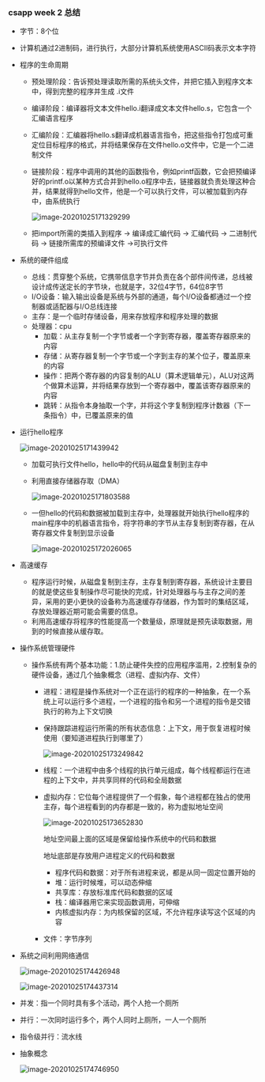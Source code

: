 ### csapp week 2 总结

- 字节：8个位

- 计算机通过2进制码，进行执行，大部分计算机系统使用ASCII码表示文本字符

- 程序的生命周期

  - 预处理阶段：告诉预处理读取所需的系统头文件，并把它插入到程序文本中，得到完整的程序并生成 .i文件

  - 编译阶段：编译器将文本文件hello.i翻译成文本文件hello.s，它包含一个汇编语言程序

  - 汇编阶段：汇编器将hello.s翻译成机器语言指令，把这些指令打包成可重定位目标程序的格式，并将结果保存在文件hello.o文件中，它是一个二进制文件

  - 链接阶段：程序中调用的其他的函数指令，例如printf函数，它会把预编译好的printf.o以某种方式合并到hello.o程序中去，链接器就负责处理这种合并，结果就得到hello文件，他是一个可以执行文件，可以被加载到内存中，由系统执行

    ![image-20201025171329299](cs-app\image-20201025171329299.png)

  - 把import所需的类插入到程序  -> 编译成汇编代码  -> 汇编代码  -> 二进制代码  -> 链接所需库的预编译文件  ->可执行文件

- 系统的硬件组成

  - 总线：贯穿整个系统，它携带信息字节并负责在各个部件间传递，总线被设计成传送定长的字节块，也就是字，32位4字节，64位8字节
  - I/O设备：输入输出设备是系统与外部的通道，每个I/O设备都通过一个控制器或适配器与I/O总线连接
  - 主存：是一个临时存储设备，用来存放程序和程序处理的数据
  - 处理器：cpu
    - 加载：从主存复制一个字节或者一个字到寄存器，覆盖寄存器原来的内容
    - 存储：从寄存器复制一个字节或一个字到主存的某个位子，覆盖原来的内容
    - 操作：把两个寄存器的内容复制的ALU（算术逻辑单元），ALU对这两个做算术运算，并将结果存放到一个寄存器中，覆盖该寄存器原来的内容
    - 跳转：从指令本身抽取一个字，并将这个字复制到程序计数器（下一条指令）中，已覆盖原来的值

- 运行hello程序

   ![image-20201025171439942](image-20201025171439942.png)

  - 加载可执行文件hello，hello中的代码从磁盘复制到主存中

  - 利用直接存储器存取（DMA）

    ![image-20201025171803588](cs-app\image-20201025171803588.png)

  - 一但hello的代码和数据被加载到主存中，处理器就开始执行hello程序的main程序中的机器语言指令，将字符串的字节从主存复制到寄存器，在从寄存器文件复制到显示设备

    ![image-20201025172026065](cs-app\image-20201025172026065.png)

- 高速缓存

  - 程序运行时候，从磁盘复制到主存，主存复制到寄存器，系统设计主要目的就是使这些复制操作尽可能快的完成，针对处理器与与主存之间的差异，采用的更小更快的设备称为高速缓存存储器，作为暂时的集结区域，存放处理器近期可能会需要的信息。
  - 利用高速缓存将程序的性能提高一个数量级，原理就是预先读取数据，用到的时候直接从缓存取。

- 操作系统管理硬件

  - 操作系统有两个基本功能：1.防止硬件失控的应用程序滥用，2.控制复杂的硬件设备，通过几个抽象概念（进程、虚拟内存、文件）

    - 进程：进程是操作系统对一个正在运行的程序的一种抽象，在一个系统上可以运行多个进程，一个进程的指令和另一个进程的指令是交错执行的称为上下文切换

    - 保持跟踪进程运行所需的所有状态信息：上下文，用于恢复进程时候使用（要知道进程执行到哪里了）

      ![image-20201025173249842](cs-app\image-20201025173249842.png)

    - 线程：一个进程中由多个线程的执行单元组成，每个线程都运行在进程的上下文中，并共享同样的代码和全局数据

    - 虚拟内存：它位每个进程提供了一个假象，每个进程都在独占的使用主存，每个进程看到的内存都是一致的，称为虚拟地址空间

      ![image-20201025173652830](cs-app\image-20201025173652830.png)

      地址空间最上面的区域是保留给操作系统中的代码和数据

      地址底部是存放用户进程定义的代码和数据		

      - 程序代码和数据：对于所有进程来说，都是从同一固定位置开始的
      - 堆：运行时候堆，可以动态伸缩
      - 共享库：存放标准库代码和数据的区域
      - 栈：编译器用它来实现函数调用，可伸缩
      - 内核虚拟内存：为内核保留的区域，不允许程序读写这个区域的内容

    - 文件：字节序列

- 系统之间利用网络通信

  ![image-20201025174426948](cs-app\image-20201025174426948.png)

  ![image-20201025174437314](cs-app\image-20201025174437314.png)

- 并发：指一个同时具有多个活动，两个人抢一个厕所

- 并行：一次同时运行多个，两个人同时上厕所，一人一个厕所

- 指令级并行：流水线

- 抽象概念

  ![image-20201025174746950](cs-app\image-20201025174746950.png)



